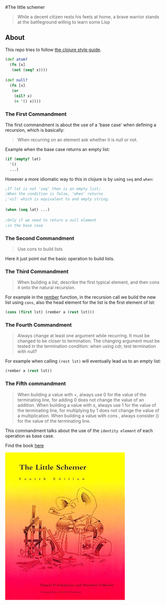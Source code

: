 #The little schemer

> While a decent citizen rests his feets at home,
> a brave warrior stands at the battleground willing to learn some Lisp

## About

This repo tries to follow [the clojure style guide](https://github.com/bbatsov/clojure-style-guide).


```clojure
(def atom?
  (fn [x]
   (not (seq? x))))

(def null?
  (fn [x]
   (or
    (nil? x)
    (= '() x))))
```
### The First Commandment
The first commandment is about the use of a 'base case' when defining a recursion, which is basically:
> When recurring on an element ask whether it is null or not.

Example when the base case returns an empty list:

```clojure
(if (empty? lat)
  '()
  ...)
```

However a more idiomatic way to this in clojure is by using `seq` and `when`:

```clojure
;If lat is not 'seq' then is an empty list;
;When the condition is false, 'when' returns
;'nil' which is equivalent to and empty string.

(when (seq lat) ...)

;Only if we need to return a null element
;in the base case
```

### The Second Commandment

> Use cons to build lists

Here it just point out the basic operation to build lists.

### The Third Commandment

> When building a list, describe the first typical element, and then cons it onto the natural recursion.

For example in the [rember](3_ConsTheMagnificent/rember.clj) function, in the recursion call we build the new list
using `cons`, also the head element for the list is the first element of lst:

```clojure
(cons (first lst) (rember a (rest lst)))
```

### The Fourth Commandment

>Always change at least one argument while recurring. It
>must be changed to be closer to termination. The changing
>argument must be tested in the termination condition:
>when using cdr, test termination with null?

For example when calling `(rest lst)` will eventually lead us to an empty list:
```clojure
(rember a (rest lst))
```

### The Fifth commandment

>When building a value with +, always use 0 for the value of the
>terminating line, for adding 0 does not change the value of an
>addition.
>When building a value with x, always use 1 for the value of the
>terminating line, for multiplying by 1 does not change the value
>of a multiplication.
>When building a value with cons , always consider () for the value
>of the terminating line. 

This commandment talks about the use of the `identity element` of each
operation as base case.

Find the book
[here](https://www.amazon.com/Little-Schemer-Daniel-P-Friedman/dp/0262560992/ref=sr_1_1?ie=UTF8&qid=1473739422&sr=8-1&keywords=little+schemer)

![cover](/img/readimg.jpg)
